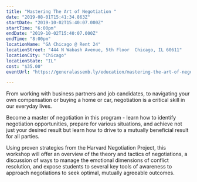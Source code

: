 ```yaml
---
title: "Mastering The Art of Negotiation "
date: "2019-08-01T15:41:34.863Z"
startDate: "2019-10-02T15:40:07.000Z"
startTime: "6:00pm"
endDate: "2019-10-02T15:40:07.000Z"
endTime: "8:00pm"
locationName: "GA Chicago @ Rent 24"
locationStreet: "444 N Wabash Avenue, 5th Floor  Chicago, IL 60611"
locationCity: "Chicago"
locationState: "IL"
cost: "$35.00"
eventUrl: "https://generalassemb.ly/education/mastering-the-art-of-negotiation-finding-mutually-beneficial-outcomes/chicago/84083"

---
```


From working with business partners and job candidates, to navigating your own compensation or buying a home or car, negotiation is a critical skill in our everyday lives.

Become a master of negotiation in this program - learn how to identify negotiation opportunities, prepare for various situations, and achieve not just your desired result but learn how to drive to a mutually beneficial result for all parties.

Using proven strategies from the Harvard Negotiation Project, this workshop will offer an overview of the theory and tactics of negotiations, a discussion of ways to manage the emotional dimensions of conflict resolution, and expose students to several key tools of awareness to approach negotiations to seek optimal, mutually agreeable outcomes.

